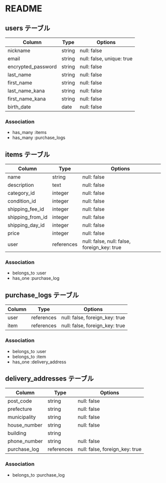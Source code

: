 # README

## users テーブル
| Column             | Type   | Options                   |
| ------------------ | ------ | ------------------------- |
| nickname           | string | null: false               |
| email              | string | null: false, unique: true |
| encrypted_password | string | null: false               |
| last_name          | string | null: false               |
| first_name         | string | null: false               |
| last_name_kana     | string | null: false               |
| first_name_kana    | string | null: false               |
| birth_date         | date   | null: false               |

### Association
- has_many :items
- has_many :purchase_logs


## items テーブル
| Column             | Type         | Options                                     |
| ------------------ | ------------ | ------------------------------------------- |
| name               | string       | null: false                                 |
| description        | text         | null: false                                 |
| category_id        | integer      | null: false                                 |
| condition_id       | integer      | null: false                                 |
| shipping_fee_id    | integer      | null: false                                 |
| shipping_from_id   | integer      | null: false                                 |
| shipping_day_id    | integer      | null: false                                 |
| price              | integer      | null: false                                 |
| user               | references   | null: false, null: false, foreign_key: true |

### Association
- belongs_to :user
- has_one    :purchase_log


## purchase_logs テーブル
| Column | Type       | Options                        |
| ------ | ---------- | ------------------------------ |
| user   | references | null: false, foreign_key: true |
| item   | references | null: false, foreign_key: true |

### Association
- belongs_to :user
- belongs_to :item
- has_one    :delivery_address


## delivery_addresses テーブル
| Column               | Type       | Options                        |
| -------------------- | ---------- | ------------------------------ |
| post_code            | string     | null: false                    |
| prefecture           | string     | null: false                    |
| municipality         | string     | null: false                    |
| house_number         | string     | null: false                    |
| building             | string     |                                |
| phone_number         | string     | null: false                    |
| purchase_log         | references | null: false, foreign_key: true |

### Association
- belongs_to :purchase_log